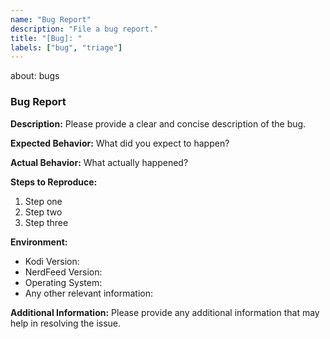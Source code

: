 ```yaml
---
name: "Bug Report"
description: "File a bug report."
title: "[Bug]: "
labels: ["bug", "triage"]
---
```

about: bugs
### Bug Report

**Description:**
Please provide a clear and concise description of the bug.

**Expected Behavior:**
What did you expect to happen?

**Actual Behavior:**
What actually happened?

**Steps to Reproduce:**
1. Step one
2. Step two
3. Step three

**Environment:**
- Kodi Version: 
- NerdFeed Version: 
- Operating System: 
- Any other relevant information:

**Additional Information:**
Please provide any additional information that may help in resolving the issue.
